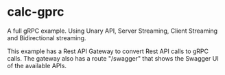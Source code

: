 # calc-gprc
A full gRPC example. Using Unary API, Server Streaming, Client Streaming and Bidirectional streaming.

This example has a Rest API Gateway to convert Rest API calls to gRPC calls. The gateway also has a route "/swagger" that shows the Swagger UI of the available APIs.
